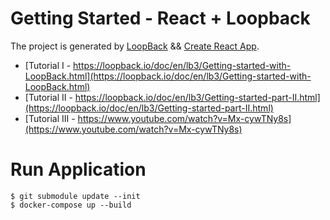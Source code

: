 # Getting Started - React + Loopback

The project is generated by [LoopBack](http://loopback.io) && [Create React App](https://github.com/facebook/create-react-app).

- [Tutorial I  - https://loopback.io/doc/en/lb3/Getting-started-with-LoopBack.html](https://loopback.io/doc/en/lb3/Getting-started-with-LoopBack.html)
- [Tutorial II - https://loopback.io/doc/en/lb3/Getting-started-part-II.html](https://loopback.io/doc/en/lb3/Getting-started-part-II.html)
- [Tutorial III - https://www.youtube.com/watch?v=Mx-cywTNy8s](https://www.youtube.com/watch?v=Mx-cywTNy8s)

# Run Application
```shell
$ git submodule update --init
$ docker-compose up --build
```